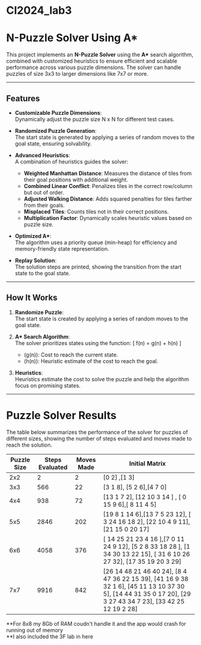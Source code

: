 # CI2024_lab3
# **N-Puzzle Solver Using A\***

This project implements an **N-Puzzle Solver** using the **A\*** search algorithm, combined with customized heuristics to ensure efficient and scalable performance across various puzzle dimensions. The solver can handle puzzles of size 3x3 to larger dimensions like 7x7 or more.

---

## **Features**

- **Customizable Puzzle Dimensions**:  
  Dynamically adjust the puzzle size N x N for different test cases.

- **Randomized Puzzle Generation**:  
  The start state is generated by applying a series of random moves to the goal state, ensuring solvability.

- **Advanced Heuristics**:  
  A combination of heuristics guides the solver:
  - **Weighted Manhattan Distance**: Measures the distance of tiles from their goal positions with additional weight.
  - **Combined Linear Conflict**: Penalizes tiles in the correct row/column but out of order.
  - **Adjusted Walking Distance**: Adds squared penalties for tiles farther from their goals.
  - **Misplaced Tiles**: Counts tiles not in their correct positions.
  - **Multiplication Factor**: Dynamically scales heuristic values based on puzzle size.

- **Optimized A\***:  
  The algorithm uses a priority queue (min-heap) for efficiency and memory-friendly state representation.

- **Replay Solution**:  
  The solution steps are printed, showing the transition from the start state to the goal state.

---

## **How It Works**

1. **Randomize Puzzle**:  
   The start state is created by applying a series of random moves to the goal state.

2. **A\* Search Algorithm**:  
   The solver prioritizes states using the function:
   \[
   f(n) = g(n) + h(n)
   \]
   - \(g(n)\): Cost to reach the current state.
   - \(h(n)\): Heuristic estimate of the cost to reach the goal.

3. **Heuristics**:  
   Heuristics estimate the cost to solve the puzzle and help the algorithm focus on promising states.

---------------
# Puzzle Solver Results

The table below summarizes the performance of the solver for puzzles of different sizes, showing the number of steps evaluated and moves made to reach the solution.

| Puzzle Size | Steps Evaluated | Moves Made | Initial Matrix |
|-------------|-----------------|------------|----------------|
| 2x2         |      2         |       2   |[0 2] ,[1 3]|
| 3x3         |       566        |    22      |[3 1 8], [5 2 6],[4 7 0]|
| 4x4         |       938     |      72    |[13  1  7  2], [12 10  3 14 ] , [ 0 15  9  6],[ 8 11  4  5] |
| 5x5         |  2846           |     202    | [19  8  1 14  6],[13  7  5 23 12], [ 3 24 16 18  2], [22 10  4  9 11], [21 15  0 20 17] |
| 6x6         |   4058        |   376      | [ 14 25 21 23 4 16 ],[7  0 11 24  9 12], [5  2  8 33 18 28 ], [1 34 30 13 22 15], [ 31  6 10 26 27 32], [17 35 19 20  3 29] |
| 7x7         |     9916      |  842       | [26 14 48 21 46 40 24], [8 4 47 36 22 15 39], [41 16 9 38 32 1 6], [45 11 13 10 37 30 5], [14 44 31 35 0 17 20], [29 3 27 43 34 7 23], [33 42 25 12 19 2 28] |


**For 8x8 my 8Gb of RAM coudn't handle it and the app would crash for running out of memory <br>
**I also included the 3F lab in here 
